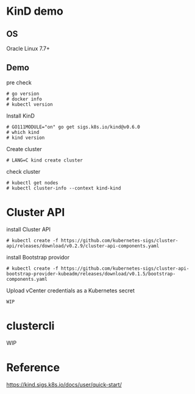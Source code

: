 # KinD demo

## OS

Oracle Linux 7.7+

## Demo

pre check

```
# go version
# docker info
# kubectl version
```

Install KinD

```
# GO111MODULE="on" go get sigs.k8s.io/kind@v0.6.0
# which kind
# kind version
```

Create cluster

```
# LANG=C kind create cluster
```

check cluster

```
# kubectl get nodes
# kubectl cluster-info --context kind-kind
```

# Cluster API

install Cluster API

```
# kubectl create -f https://github.com/kubernetes-sigs/cluster-api/releases/download/v0.2.9/cluster-api-components.yaml
```

install Bootstrap providor

```
# kubectl create -f https://github.com/kubernetes-sigs/cluster-api-bootstrap-provider-kubeadm/releases/download/v0.1.5/bootstrap-components.yaml
```

Upload vCenter credentials as a Kubernetes secret

```
WIP
```

# clustercli

WIP


# Reference

https://kind.sigs.k8s.io/docs/user/quick-start/


